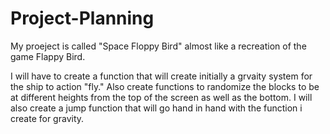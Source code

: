 # Project-Planning
My proeject is called "Space Floppy Bird" almost like a recreation of the game Flappy Bird.


I will have to create a function that will create initially a grvaity system for the ship to action "fly."
Also create functions to randomize the blocks to be at different heights from the top of the screen 
as well as the bottom.
I will also create a jump function that will go hand in hand with the function i create for gravity.
